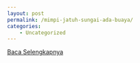 ```yaml
---
layout: post
permalink: /mimpi-jatuh-sungai-ada-buaya/
categories:
    - Uncategorized
---
```


[Baca Selengkapnya](/03)
